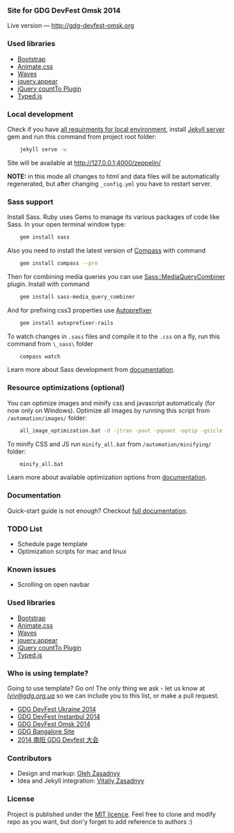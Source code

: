 ### Site for GDG DevFest Omsk 2014
Live version — http://gdg-devfest-omsk.org

### Used libraries
* [Bootstrap](https://github.com/twbs/bootstrap)
* [Animate.css](https://github.com/daneden/animate.css)
* [Waves](https://github.com/publicis-indonesia/Waves)
* [jquery.appear](https://github.com/bas2k/jquery.appear)
* [jQuery countTo Plugin](https://github.com/mhuggins/jquery-countTo)
* [Typed.js](https://github.com/mattboldt/typed.js)

### Local development

Check if you have [all requirments for local environment](http://jekyllrb.com/docs/installation/), install [Jekyll server](http://jekyllrb.com/docs/quickstart/) gem and run this command from project root folder:

```bash
    jekyll serve -w
```
Site will be available at http://127.0.0.1:4000/zeppelin/

**NOTE:** in this mode all changes to html and data files will be automatically regenerated, but after changing ```_config.yml``` you have to restart server.

### Sass support
Install Sass. Ruby uses Gems to manage its various packages of code like Sass. In your open terminal window type:
```bash
	gem install sass
```

Also you need to install the latest version of [Compass](http://compass-style.org/) with command
```bash
	gem install compass --pre
```

Then for combining media queries you can use [Sass::MediaQueryCombiner](https://github.com/aaronjensen/sass-media_query_combiner) plugin. Install with command
```bash
	gem install sass-media_query_combiner
```

And for prefixing css3 properties use [Autoprefixer](https://github.com/ai/autoprefixer)
```bash
	gem install autoprefixer-rails
```

To watch changes in `.sass` files and compile it to the `.css` on a fly, run this command from `\_sass\` folder
```bash
	compass watch
```

Learn more about Sass development from [documentation](https://github.com/gdg-x/zeppelin/wiki/Sass-development).


### Resource optimizations (optional)

You can optimize images and minify css and javascript automaticaly (for now only on Windows).
Optimize all images by running this script from `/automation/images/` folder:
```bash
    all_image_optimization.bat -d -jtran -pout -pquant -optip -gsicle -svgo
```

To minify CSS and JS run `minify_all.bat` from `/automation/minifying/` folder:
```bash
    minify_all.bat
```

Learn more about available optimization options from [documentation](https://github.com/gdg-x/zeppelin/wiki/Resources-optimizations).

### Documentation
Quick-start guide is not enough? Checkout [full documentation](https://github.com/gdg-x/zeppelin/wiki).


### TODO List
* Schedule page template
* Optimization scripts for mac and linux

### Known issues
* Scrolling on open navbar

### Used libraries
* [Bootstrap](https://github.com/twbs/bootstrap)
* [Animate.css](https://github.com/daneden/animate.css)
* [Waves](https://github.com/publicis-indonesia/Waves)
* [jquery.appear](https://github.com/bas2k/jquery.appear)
* [jQuery countTo Plugin](https://github.com/mhuggins/jquery-countTo)
* [Typed.js](https://github.com/mattboldt/typed.js)

### Who is using template?
Going to use template? Go on! The only thing we ask - let us know at [*lviv@gdg.org.ua*](mailto:lviv@gdg.org.ua) so we can include you to this list, or make a pull request.

* [GDG DevFest Ukraine 2014](http://devfest.gdg.org.ua/)
* [GDG DevFest Instanbul 2014](http://devfesttr.com/)
* [GDG DevFest Omsk 2014](http://gdg-devfest-omsk.org/)
* [GDG Bangalore Site](http://gdgbangalore.github.io/)
* [2014 南阳 GDG Devfest 大会](http://devfest.gdgny.org)

### Contributors
* Design and markup: [Oleh Zasadnyy](https://github.com/ozasadnyy)
* Idea and Jekyll integration: [Vitaliy Zasadnyy](https://github.com/zasadnyy)

### License
Project is published under the [MIT licence](https://github.com/gdgomsk/devfest-site/blob/gh-pages/LICENSE.txt). Feel free to clone and modify repo as you want, but don'y forget to add reference to authors :)


